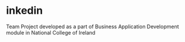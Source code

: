 # inkedin
Team Project developed as a part of Business Application Development module in National College of Ireland
